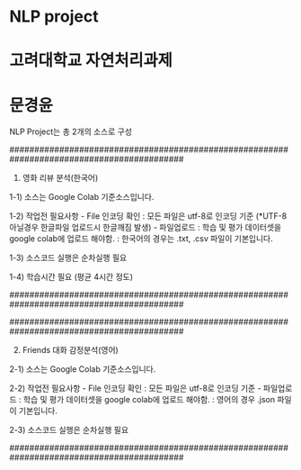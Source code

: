 # NLP project 
# 고려대학교 자연처리과제
# 문경윤


NLP Project는 총 2개의 소스로 구성

###########################################################################################
1. 영화 리뷰 분석(한국어)

  1-1) 소스는 Google Colab 기준소스입니다.
  
  1-2) 작업전 필요사항
    - File 인코딩 확인
      : 모든 파일은 utf-8로 인코딩 기준 (*UTF-8 아닐경우 한글파일 업로드시 한글깨짐 발생)
    - 파일업로드
	  : 학습 및 평가 데이터셋을 google colab에 업로드 해야함.
    : 한국어의 경우는 .txt, .csv 파일이 기본입니다.
    
  1-3) 소스코드 실행은 순차실행 필요  
  
  1-4) 학습시간 필요 (평균 4시간 정도)

###########################################################################################  
 

###########################################################################################

2. Friends 대화 감정분석(영어)

  2-1) 소스는 Google Colab 기준소스입니다.
  
  2-2) 작업전 필요사항
    - File 인코딩 확인
      : 모든 파일은 utf-8로 인코딩 기준
    - 파일업로드
	  : 학습 및 평가 데이터셋을 google colab에 업로드 해야함.
		: 영어의 경우 .json 파일이 기본입니다.
		
  2-3) 소스코드 실행은 순차실행 필요      

###########################################################################################
